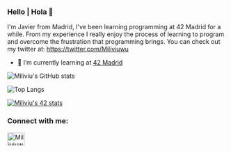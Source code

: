 ### Hello | Hola 👋
I'm Javier from Madrid, I've been learning programming at 42 Madrid for a while. From my experience I really enjoy the process of learning to program and overcome the frustration that programming brings. You can check out my twitter at: https://twitter.com/Miliviuwu

- 🌱 I’m currently learning at [42 Madrid](https://www.42madrid.com/en)

![Miliviu's GitHub stats](https://github-readme-stats.vercel.app/api?username=Miliviu&show_icons=true&theme=dark)

![Top Langs](https://github-readme-stats.vercel.app/api/top-langs/?username=Miliviu&layout=compact&theme=dark)  

[![Miliviu's 42 stats](https://badge42.herokuapp.com/api/stats/juhagon)](https://www.42madrid.com/en)


<h3 align="left">Connect with me:</h3>
<p align="left">
<a href="https://twitter.com/Miliviuwu" target="blank"><img align="center" src="https://cdn.jsdelivr.net/npm/simple-icons@3.0.1/icons/twitter.svg" alt="Miliviuwu" height="30" width="40" /></a>
